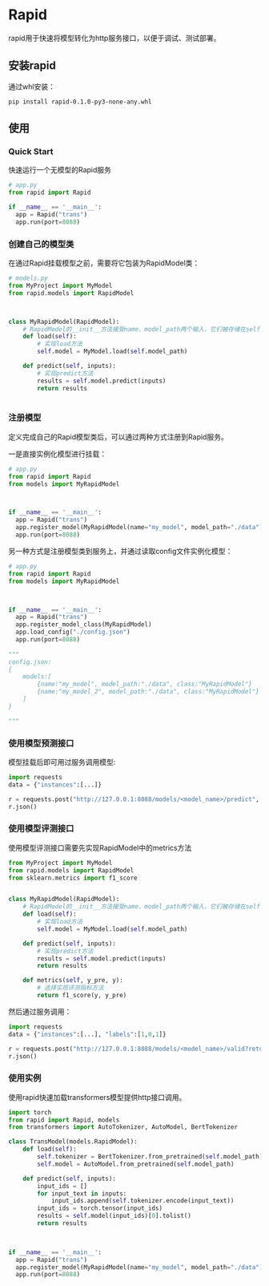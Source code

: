 # Rapid



rapid用于快速将模型转化为http服务接口，以便于调试、测试部署。



## 安装rapid

通过whl安装：

```shell
pip install rapid-0.1.0-py3-none-any.whl
```





## 使用

### Quick Start

快速运行一个无模型的Rapid服务

```python
# app.py
from rapid import Rapid

if __name__ == '__main__':  
  app = Rapid("trans")
  app.run(port=8088)
```





### 创建自己的模型类

在通过Rapid挂载模型之前，需要将它包装为RapidModel类：

```python
# models.py
from MyProject import MyModel
from rapid.models import RapidModel



class MyRapidModel(RapidModel):
    # RapidModel的__init__方法接受name、model_path两个输入，它们被存储在self.name,和self.model_path中，接着__init__会调用self.load方法。
    def load(self):
        # 实现load方法
        self.model = MyModel.load(self.model_path)

    def predict(self, inputs):
        # 实现predict方法
        results = self.model.predict(inputs)
        return results
      
```





### 注册模型

定义完成自己的Rapid模型类后，可以通过两种方式注册到Rapid服务。

一是直接实例化模型进行挂载：

```python
# app.py
from rapid import Rapid
from models import MyRapidModel



if __name__ == '__main__':  
  app = Rapid("trans")
  app.register_model(MyRapidModel(name="my_model", model_path="./data"))
  app.run(port=8088)
```



另一种方式是注册模型类到服务上，并通过读取config文件实例化模型：

```python
# app.py
from rapid import Rapid
from models import MyRapidModel



if __name__ == '__main__':  
  app = Rapid("trans")
  app.register_model_class(MyRapidModel)
  app.load_config("./config.json")
  app.run(port=8088)
  
"""
config.json:
{
	models:[
		{name:"my_model", model_path:"./data", class:"MyRapidModel"}
		{name:"my_model_2", model_path:"./data", class:"MyRapidModel"}
	]
}

"""
```





### 使用模型预测接口

模型挂载后即可用过服务调用模型:

```python
import requests
data = {"instances":[...]}

r = requests.post("http://127.0.0.1:8088/models/<model_name>/predict", json=data)
r.json()
```







### 使用模型评测接口

使用模型评测接口需要先实现RapidModel中的metrics方法

```python
from MyProject import MyModel
from rapid.models import RapidModel
from sklearn.metrics import f1_score


class MyRapidModel(RapidModel):
    # RapidModel的__init__方法接受name、model_path两个输入，它们被存储在self.name,和self.model_path中，接着__init__会调用self.load方法。
    def load(self):
        # 实现load方法
        self.model = MyModel.load(self.model_path)

    def predict(self, inputs):
        # 实现predict方法
        results = self.model.predict(inputs)
        return results

    def metrics(self, y_pre, y):
        # 选择实现评测指标方法
        return f1_score(y, y_pre)

```



然后通过服务调用：

```python
import requests
data = {"instances":[...], "labels":[1,0,1]}

r = requests.post("http://127.0.0.1:8088/models/<model_name>/valid?return", json=data)
r.json()
```





### 使用实例

使用rapid快速加载transformers模型提供http接口调用。

```python
import torch
from rapid import Rapid, models
from transformers import AutoTokenizer, AutoModel, BertTokenizer

class TransModel(models.RapidModel):
    def load(self):
        self.tokenizer = BertTokenizer.from_pretrained(self.model_path)
        self.model = AutoModel.from_pretrained(self.model_path)

    def predict(self, inputs):
        input_ids = []
        for input_text in inputs:
            input_ids.append(self.tokenizer.encode(input_text))
        input_ids = torch.tensor(input_ids)
        results = self.model(input_ids)[0].tolist()
        return results

      

if __name__ == '__main__':  
  app = Rapid("trans")
  app.register_model(MyRapidModel(name="my_model", model_path="./data"))
  app.run(port=8088)


```

